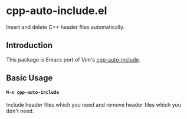 # cpp-auto-include.el

Insert and delete C++ header files automatically.

## Introduction

This package is Emacs port of Vim's [cpp-auto-include](https://github.com/quark-zju/vim-cpp-auto-include).


## Basic Usage

#### `M-x cpp-auto-include`

Include header files which you need and remove header files which you don't need.
